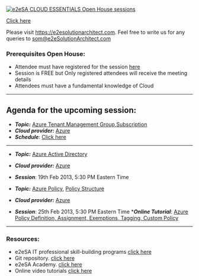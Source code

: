[![e2eSA CLOUD ESSENTIALS Open House sessions](https://user-images.githubusercontent.com/62712515/218327365-1c6cc841-555b-4c11-b382-f68473ee864e.png)](https://e2esolutionarchitect.eventbrite.com/)

[Click here](https://github.com/e2eSolutionArchitect/academy/blob/main/cloud-essentials-openhouse.md)

Please visit https://e2esolutionarchitect.com. Feel free to write us for any queries to som@e2eSolutionArchitect.com

### Prerequisites Open House:
* Attendee must have registered for the session [here](https://www.eventbrite.ca/e/cloud-essentials-open-house-e2e-solution-architect-tickets-551880177467?aff=ebdsoporgprofile)
* Session is FREE but Only registered attendees will receive the meeting details
* Attendees must have a fundamental knowledge of Cloud 
-------------------------

## Agenda for the upcoming session:
* ***Topic:*** [Azure Tenant,Management Group,Subscription ](https://learn.microsoft.com/en-us/azure/governance/management-groups/overview)
* ***Cloud provider:*** [Azure](https://portal.azure.com/#home)
* ***Schedule***: [Click here](https://tinyurl.com/e2esa-openhouse)


--------------
* ***Topic:*** [Azure Active Directory](https://azure.microsoft.com/en-us/products/active-directory)
* ***Cloud provider:*** [Azure](https://portal.azure.com/#home)
* ***Session***: 19th Feb 2013, 5:30 PM Eastern Time

* ***Topic:*** [Azure Policy](https://learn.microsoft.com/en-us/azure/governance/policy/overview), [Policy Structure](https://learn.microsoft.com/en-us/azure/governance/policy/concepts/definition-structure)
* ***Cloud provider:*** [Azure](https://portal.azure.com/#home)
* ***Session***: 25th Feb 2013, 5:30 PM Eastern Time
****Online Tutorial***: [Azure Policy Definition, Assignment, Exemptions, Tagging, Custom Policy](https://www.youtube.com/watch?v=e1bvukUvQAc)

-------------------------
### Resources:
* e2eSA IT professional skill-building programs [click here](https://e2esolutionarchitect.com/role-based-training-program/)
* Git repository. [click here](https://github.com/e2eSolutionArchitect)
* e2eSA Academy. [click here](https://github.com/e2eSolutionArchitect/academy)
* Online video tutorials [click here](https://www.youtube.com/channel/UC5Juuk7aTvbRmrABMq4onJA/videos)
